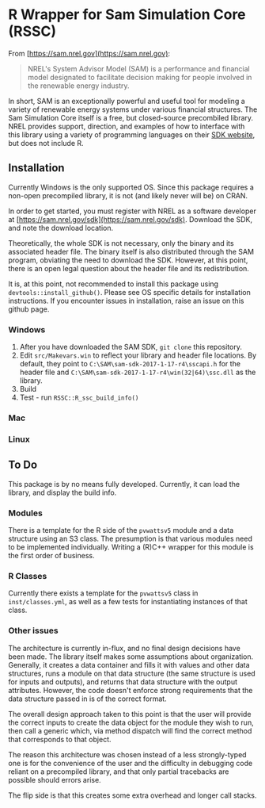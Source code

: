 # R Wrapper for Sam Simulation Core (RSSC)

From [https://sam.nrel.gov](https://sam.nrel.gov):

> NREL's System Advisor Model (SAM) is a performance and financial model designated to facilitate decision making for people involved in the renewable energy industry.

In short, SAM is an exceptionally powerful and useful tool for modeling a variety of renewable energy systems under various financial structures. The Sam Simulation Core itself is a free, but closed-source precombiled library. NREL provides support, direction, and examples of how to interface with this library using a variety of programming languages on their [SDK website](https://sam.nrel.gov/sdk), but does not include R.

## Installation

Currently Windows is the only supported OS. Since this package requires a non-open precompiled library, it is not (and likely never will be) on CRAN.

In order to get started, you must register with NREL as a software developer at [https://sam.nrel.gov/sdk](https://sam.nrel.gov/sdk). Download the SDK, and note the download location.

Theoretically, the whole SDK is not necessary, only the binary and its associated header file. The binary itself is also distributed through the SAM program, obviating the need to download the SDK. However, at this point, there is an open legal question about the header file and its redistribution.

It is, at this point, not recommended to install this package using `devtools::install_github()`. Please see OS specific details for installation instructions. If you encounter issues in installation, raise an issue on this github page.

### Windows

1. After you have downloaded the SAM SDK, `git clone` this repository.
2. Edit `src/Makevars.win` to reflect your library and header file locations. By default,
   they point to `C:\SAM\sam-sdk-2017-1-17-r4\sscapi.h` for the header file and
   `C:\SAM\sam-sdk-2017-1-17-r4\win(32|64)\ssc.dll` as the library.
3. Build
4. Test - run `RSSC::R_ssc_build_info()`

### Mac

### Linux

## To Do

This package is by no means fully developed. Currently, it can load the library, and display the build info.

### Modules
There is a template for the R side of the `pvwattsv5` module and a data structure using an S3 class. The presumption is that various modules need to be implemented individually. Writing a (R)C++ wrapper for this module is the first order of business.

### R Classes
Currently there exists a template for the `pvwattsv5` class in `inst/classes.yml`, as well as a few tests for instantiating instances of that class.

### Other issues
The architecture is currently in-flux, and no final design decisions have been made. The library itself makes some assumptions about organization. Generally, it creates a data container and fills it with values and other data structures, runs a module on that data structure (the same structure is used for inputs and outputs), and returns that data structure with the output attributes. However, the code doesn't enforce strong requirements that the data structure passed in is of the correct format.

The overall design approach taken to this point is that the user will provide the correct inputs to create the data object for the module they wish to run, then call a generic which, via method dispatch will find the correct method that corresponds to that object.

The reason this architecture was chosen instead of a less strongly-typed one is for the convenience of the user and the difficulty in debugging code reliant on a precompiled library, and that only partial tracebacks are possible should errors arise.

The flip side is that this creates some extra overhead and longer call stacks.
